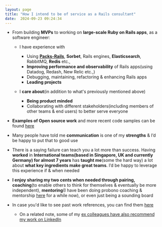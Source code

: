 ```yaml
---
layout: page
title: "How I intend to be of service as a Rails consultant"
date:  2024-09-23 09:24:34
---
```


- From building **MVPs** to working on **large-scale Ruby on Rails apps**, as a software engineer:
  - I have experience with
    -   Using **[Packs-Rails](https://github.com/rubyatscale/packs-rails)**, **Sorbet**, Rails engines, **Elasticsearch**, RabbitMQ, **Redis** etc.,
    -   **Improving performance and observability** of Rails apps(using Datadog, Redash, New Relic etc.,)
    -   Debugging, maintaining, refactoring & enhancing Rails apps
    -   **Leading projects**

  - I **care about**(in addition to what's previously mentioned above)
    - **Being product minded**
    - Collaborating with different stakeholders(including members of other teams & end users) to better serve everyone

- **Examples of Open source work** and more recent code samples can be found [here](https://gist.github.com/boddhisattva/7e394480e8b56870bd43e6c188e9ff1c)

- Many people have told me **communication** is one of my **strengths** & I’d be happy to put that to good use

- There is a saying failure can teach you a lot more than success. Having **worked** in **International teams(based in Singapore, UK and currently Germany) for almost 7 years** has **taught me**(some the hard way) a lot about **what key ingredients make great teams**. I’d be happy to leverage this experience if & when needed

- **I enjoy sharing my two cents when needed through pairing, coaching**(to enable others to think for themselves & eventually be more independent), **mentoring**(I have been doing probono coaching & mentorship [here](https://bit.ly/probono_coaching_mentoring_connect_with_mohnish) for a while now), or even just being a sounding board


- In case you'd like to see past work references, you can find them [here](https://gist.github.com/boddhisattva/7e394480e8b56870bd43e6c188e9ff1c)
  - On a related note, some of my [ex colleagues have also recommend my work on LinkedIn](https://de.linkedin.com/in/mohnish-jadwani-9a924619)
